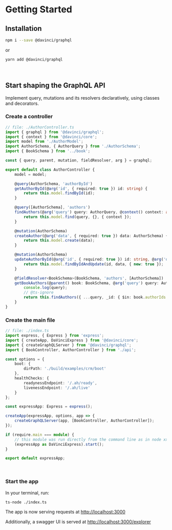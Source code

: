 # Getting Started

## Installation

```sh
npm i --save @davinci/graphql
```

or

```sh
yarn add @davinci/graphql
```

<br/>

## Start shaping the GraphQL API

Implement query, mutations and its resolvers declaratively, using classes and decorators.

### Create a controller

```typescript
// file: ./AuthorController.ts
import { graphql } from '@davinci/graphql';
import { context } from '@davinci/core';
import model from './AuthorModel';
import AuthorSchema, { AuthorQuery } from './AuthorSchema';
import { BookSchema } from '../book';

const { query, parent, mutation, fieldResolver, arg } = graphql;

export default class AuthorController {
	model = model;

	@query(AuthorSchema, 'authorById')
	getAuthorById(@arg('id', { required: true }) id: string) {
		return this.model.findById(id);
	}

	@query([AuthorSchema], 'authors')
	findAuthors(@arg('query') query: AuthorQuery, @context() context: any) {
		return this.model.find(query, {}, { context });
	}

	@mutation(AuthorSchema)
	createAuthor(@arg('data', { required: true }) data: AuthorSchema) {
		return this.model.create(data);
	}

	@mutation(AuthorSchema)
	updateAuthorById(@arg('id', { required: true }) id: string, @arg('data', { required: true }) data: AuthorSchema) {
		return this.model.findByIdAndUpdate(id, data, { new: true });
	}

	@fieldResolver<BookSchema>(BookSchema, 'authors', [AuthorSchema])
	getBookAuthors(@parent() book: BookSchema, @arg('query') query: AuthorQuery, @context() context: any) {
		console.log(query);
		// @ts-ignore
		return this.findAuthors({ ...query, _id: { $in: book.authorIds } }, context);
	}
}
```

### Create the main file

```typescript
// file: ./index.ts
import express, { Express } from 'express';
import { createApp, DaVinciExpress } from '@davinci/core';
import { createGraphQLServer } from '@davinci/graphql';
import { BookController, AuthorController } from './api';

const options = {
	boot: {
		dirPath: './build/examples/crm/boot'
	},
	healthChecks: {
		readynessEndpoint: '/.ah/ready',
		livenessEndpoint: '/.ah/live'
	}
};

const expressApp: Express = express();

createApp(expressApp, options, app => {
	createGraphQLServer(app, [BookController, AuthorController]);
});

if (require.main === module) {
	// this module was run directly from the command line as in node xxx.js
	(expressApp as DaVinciExpress).start();
}

export default expressApp;
```

<br/>

### Start the app

In your terminal, run:

```
ts-node ./index.ts
```

The app is now serving requests at [http://localhost:3000](http://localhost:3000)

Additionally, a swagger UI is served at [http://localhost:3000/explorer](http://localhost:3000/explorer)
